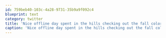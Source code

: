 ```yaml
---
id: 759beb40-103c-4a28-9731-35b9a9f092c4
blueprint: text
category: twitter
title: 'Nice offline day spent in the hills checking out the fall colors.'
caption: 'Nice offline day spent in the hills checking out the fall colors.'
---
```

